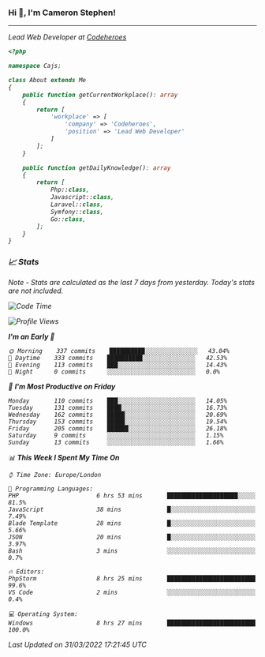 ### Hi 👋, I'm Cameron Stephen!
<hr>
<p><em>Lead Web Developer at <a href="https://codeheroes.co.uk">Codeheroes</a></p>


```php
<?php

namespace Cajs;

class About extends Me
{
    public function getCurrentWorkplace(): array
    {
        return [
            'workplace' => [
                'company' => 'Codeheroes',
                'position' => 'Lead Web Developer'
            ]
        ];
    }

    public function getDailyKnowledge(): array
    {
        return [
            Php::class,
            Javascript::class,
            Laravel::class,
            Symfony::class,
            Go::class,
        ];
    }
}
```

### 📈 Stats
<p><em>Note - Stats are calculated as the last 7 days from yesterday. Today's stats are not included.</em></p>


<!--START_SECTION:waka-->
![Code Time](http://img.shields.io/badge/Code%20Time-2%2C766%20hrs%206%20mins-blue)

![Profile Views](http://img.shields.io/badge/Profile%20Views-0-blue)

**I'm an Early 🐤** 

```text
🌞 Morning    337 commits    ██████████░░░░░░░░░░░░░░░   43.04% 
🌆 Daytime    333 commits    ██████████░░░░░░░░░░░░░░░   42.53% 
🌃 Evening    113 commits    ███░░░░░░░░░░░░░░░░░░░░░░   14.43% 
🌙 Night      0 commits      ░░░░░░░░░░░░░░░░░░░░░░░░░   0.0%

```
📅 **I'm Most Productive on Friday** 

```text
Monday       110 commits    ███░░░░░░░░░░░░░░░░░░░░░░   14.05% 
Tuesday      131 commits    ████░░░░░░░░░░░░░░░░░░░░░   16.73% 
Wednesday    162 commits    █████░░░░░░░░░░░░░░░░░░░░   20.69% 
Thursday     153 commits    █████░░░░░░░░░░░░░░░░░░░░   19.54% 
Friday       205 commits    ██████░░░░░░░░░░░░░░░░░░░   26.18% 
Saturday     9 commits      ░░░░░░░░░░░░░░░░░░░░░░░░░   1.15% 
Sunday       13 commits     ░░░░░░░░░░░░░░░░░░░░░░░░░   1.66%

```


📊 **This Week I Spent My Time On** 

```text
⌚︎ Time Zone: Europe/London

💬 Programming Languages: 
PHP                      6 hrs 53 mins       ████████████████████░░░░░   81.5% 
JavaScript               38 mins             █░░░░░░░░░░░░░░░░░░░░░░░░   7.49% 
Blade Template           28 mins             █░░░░░░░░░░░░░░░░░░░░░░░░   5.66% 
JSON                     20 mins             █░░░░░░░░░░░░░░░░░░░░░░░░   3.97% 
Bash                     3 mins              ░░░░░░░░░░░░░░░░░░░░░░░░░   0.7%

🔥 Editors: 
PhpStorm                 8 hrs 25 mins       █████████████████████████   99.6% 
VS Code                  2 mins              ░░░░░░░░░░░░░░░░░░░░░░░░░   0.4%

💻 Operating System: 
Windows                  8 hrs 27 mins       █████████████████████████   100.0%

```


 Last Updated on 31/03/2022 17:21:45 UTC
<!--END_SECTION:waka-->
